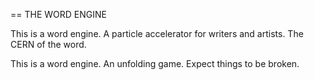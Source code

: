 == THE WORD ENGINE

This is a word engine. A particle accelerator for writers and artists. The CERN of the word.

This is a word engine. An unfolding game. Expect things to be broken. 
